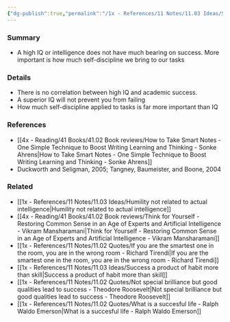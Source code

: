 ```yaml
---
{"dg-publish":true,"permalink":"/1x - References/11 Notes/11.03 Ideas/Single most important factor in success is not intelligence/","title":"Single most important factor in success is not intelligence","noteIcon":""}
---
```



### Summary
- A high IQ or intelligence does not have much bearing on success. More important is how much self-discipline we bring to our tasks

### Details
- There is no correlation between high IQ and academic success.
- A superior IQ will not prevent you from failing
- How much self-discipline applied to tasks is far more important than IQ 

### References
- [[4x - Reading/41 Books/41.02 Book reviews/How to Take Smart Notes - One Simple Technique to Boost Writing Learning and Thinking - Sonke Ahrens\|How to Take Smart Notes - One Simple Technique to Boost Writing Learning and Thinking - Sonke Ahrens]]
- Duckworth and Seligman, 2005; Tangney, Baumeister, and Boone, 2004

### Related
- [[1x - References/11 Notes/11.03 Ideas/Humility not related to actual intelligence\|Humility not related to actual intelligence]]
- [[4x - Reading/41 Books/41.02 Book reviews/Think for Yourself - Restoring Common Sense in an Age of Experts and Artificial Intelligence - Vikram Mansharamani\|Think for Yourself - Restoring Common Sense in an Age of Experts and Artificial Intelligence - Vikram Mansharamani]]
- [[1x - References/11 Notes/11.02 Quotes/If you are the smartest one in the room, you are in the wrong room - Richard Tirendi\|If you are the smartest one in the room, you are in the wrong room - Richard Tirendi]]
- [[1x - References/11 Notes/11.03 Ideas/Success a product of habit more than skill\|Success a product of habit more than skill]]
- [[1x - References/11 Notes/11.02 Quotes/Not special brilliance but good qualities lead to success - Theodore Roosevelt\|Not special brilliance but good qualities lead to success - Theodore Roosevelt]]
- [[1x - References/11 Notes/11.02 Quotes/What is a succesful life - Ralph Waldo Emerson\|What is a succesful life - Ralph Waldo Emerson]]
